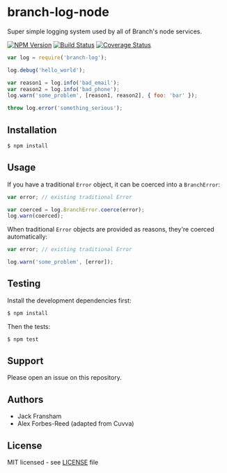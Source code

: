 # branch-log-node

Super simple logging system used by all of Branch's node services.

[![NPM Version](https://img.shields.io/npm/v/branch-log.svg?style=flat)](//www.npmjs.org/package/branch-log)
[![Build Status](https://img.shields.io/travis/branch-app/log-node.svg?style=flat)](//travis-ci.org/branch-app/log-node)
[![Coverage Status](https://img.shields.io/coveralls/branch-app/log-node.svg?style=flat)](//coveralls.io/r/branch-app/log-node)

```js
var log = require('branch-log');

log.debug('hello_world');

var reason1 = log.info('bad_email');
var reason2 = log.info('bad_phone');
log.warn('some_problem', [reason1, reason2], { foo: 'bar' });

throw log.error('something_serious');
```

## Installation

```bash
$ npm install
```

## Usage

If you have a traditional `Error` object, it can be coerced into a `BranchError`:

```js
var error; // existing traditional Error

var coerced = log.BranchError.coerce(error);
log.warn(coerced);
```

When traditional `Error` objects are provided as reasons, they're coerced automatically:

```js
var error; // existing traditional Error

log.warn('some_problem', [error]);
```

## Testing

Install the development dependencies first:

```bash
$ npm install
```

Then the tests:

```bash
$ npm test
```

## Support

Please open an issue on this repository.

## Authors

- Jack Fransham
- Alex Forbes-Reed (adapted from Cuvva)

## License

MIT licensed - see [LICENSE](LICENSE) file
